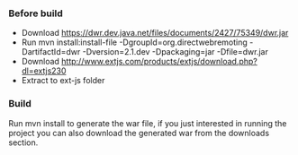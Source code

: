 ### Before build ###
  * Download https://dwr.dev.java.net/files/documents/2427/75349/dwr.jar
  * Run mvn install:install-file -DgroupId=org.directwebremoting -DartifactId=dwr -Dversion=2.1.dev -Dpackaging=jar -Dfile=dwr.jar
  * Download http://www.extjs.com/products/extjs/download.php?dl=extjs230
  * Extract to ext-js folder

### Build ###
Run mvn install to generate the war file,
if you just interested in running the project you can also download the generated war from the downloads section.